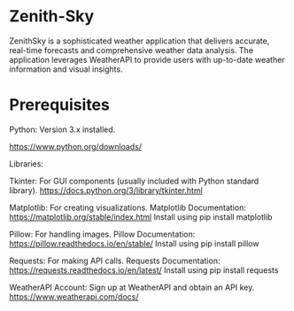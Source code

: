 # Zenith-Sky
ZenithSky is a sophisticated weather application that delivers accurate, real-time forecasts and comprehensive weather data analysis. The application leverages WeatherAPI to provide users with up-to-date weather information and visual insights.

# Prerequisites

Python: Version 3.x installed.

https://www.python.org/downloads/

Libraries:

Tkinter: For GUI components (usually included with Python standard library).
https://docs.python.org/3/library/tkinter.html

Matplotlib: For creating visualizations.
Matplotlib Documentation: https://matplotlib.org/stable/index.html
Install using pip install matplotlib

Pillow: For handling images.
Pillow Documentation: https://pillow.readthedocs.io/en/stable/
Install using pip install pillow

Requests: For making API calls.
Requests Documentation: https://requests.readthedocs.io/en/latest/
Install using pip install requests

WeatherAPI Account: Sign up at WeatherAPI and obtain an API key.
https://www.weatherapi.com/docs/
